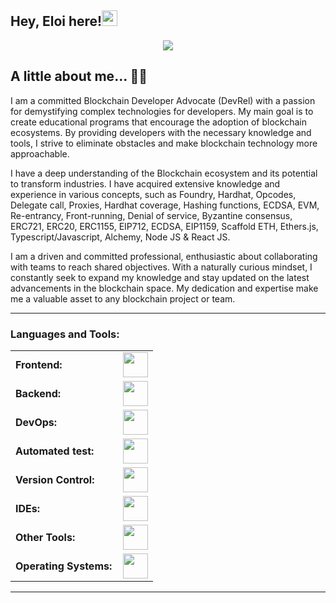## Hey, Eloi here!<img src="https://media.giphy.com/media/hvRJCLFzcasrR4ia7z/giphy.gif" width="25px">

<p align="center">
  <a href="https://github.com/DenverCoder1/readme-typing-svg"><img src="https://readme-typing-svg.herokuapp.com?font=Montserrat&color=cyan&size=25&center=true&vCenter=true&width=600&height=100&lines=I'm+Eloi+Sanchez..;Web3+Developer+Advocate,;Senior+Front-End+Developer,;Active+Learner/Researcher,;Love+to+learn+new+stuff..❤️"></a>
</p>


## A little about me... 🧑‍💻


I am a committed Blockchain Developer Advocate (DevRel) with a passion for demystifying complex technologies for developers. My main goal is to create educational programs that encourage the adoption of blockchain ecosystems. By providing developers with the necessary knowledge and tools, I strive to eliminate obstacles and make blockchain technology more approachable.

I have a deep understanding of the Blockchain ecosystem and its potential to transform industries. I have acquired extensive knowledge and experience in various concepts, such as Foundry, Hardhat, Opcodes, Delegate call, Proxies, Hardhat coverage, Hashing functions, ECDSA, EVM, Re-entrancy, Front-running, Denial of service, Byzantine consensus, ERC721, ERC20, ERC1155, EIP712, ECDSA, EIP1159, Scaffold ETH, Ethers.js, Typescript/Javascript, Alchemy, Node JS & React JS.

I am a driven and committed professional, enthusiastic about collaborating with teams to reach shared objectives. With a naturally curious mindset, I constantly seek to expand my knowledge and stay updated on the latest advancements in the blockchain space. My dedication and expertise make me a valuable asset to any blockchain project or team.

------
<h3 align="left">Languages and Tools:</h3>
<table>
     <tr>
        <td style="font-weight: bold; padding-right: 10px; vertical-align: center;">Frontend:</td>
        <td><img height="40" src="https://skillicons.dev/icons?i=nextjs,react,ts,js,mui,bootstrap,html,css,sass,figma"/></td>
    </tr>
    <tr>
        <td style="font-weight: bold; padding-right: 10px; vertical-align: center; border: none;">Backend:</td>
        <td><img height="40" src="https://skillicons.dev/icons?i=nestjs,nodejs,fastapi,express,nginx,vite,deno"/></td>
    </tr>
    <tr>
        <td style="font-weight: bold; padding-right: 10px; vertical-align: center; border: none;">DevOps:</td>
        <td><img height="40" src="https://skillicons.dev/icons?i=docker,terraform,jenkins,githubactions"/></td>
    </tr>
    <tr>
        <td style="font-weight: bold; padding-right: 10px; vertical-align: center; border: none;">Automated test:</td>
        <td><img height="40" src="https://skillicons.dev/icons?i=cypress,jest,playwright"/></td>
    </tr>
    <tr>
        <td style="font-weight: bold; padding-right: 10px; vertical-align: center; border: none;">Version Control:</td>
        <td><img height="40" src="https://skillicons.dev/icons?i=git,github,gitlab,bitbucket"/></td>
    </tr>
    <tr>
        <td style="font-weight: bold; padding-right: 10px; vertical-align: center; border: none;">IDEs:</td>
        <td><img height="40" src="https://skillicons.dev/icons?i=vscode,eclipse,visualstudio,webstorm,sublime"/></td>
    </tr>
    <tr>
        <td style="font-weight: bold; padding-right: 10px; vertical-align: center; border: none;">Other Tools:</td>
        <td><img height="40" src="https://skillicons.dev/icons?i=bash,graphql,apollo,zsh"/></td>
    </tr>
    <tr>
        <td style="font-weight: bold; padding-right: 10px; vertical-align: center; border: none;">Operating Systems:</td>
        <td><img height="40" src="https://skillicons.dev/icons?i=apple,ubuntu,debian"/></td>
    </tr>
</table>

------

<!--
**eloiweb3/eloiweb3** is a ✨ _special_ ✨ repository because its `README.md` (this file) appears on your GitHub profile.

Here are some ideas to get you started:

- 🔭 I’m currently working on ...
- 🌱 I’m currently learning ...
- 👯 I’m looking to collaborate on ...
- 🤔 I’m looking for help with ...
- 💬 Ask me about ...
- 📫 How to reach me: ...
- 😄 Pronouns: ...
- ⚡ Fun fact: ...
-->
